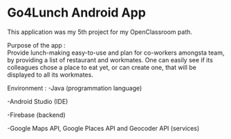 # Go4Lunch Android App

This application was my 5th project for my OpenClassroom path. 

Purpose of the app :  
Provide lunch-making easy-to-use and plan for co-workers amongsta team, by providing a list of restaurant and workmates. One can easily see if its colleagues chose a place to eat yet, or can create
one, that will be displayed to all its workmates.

Environment : 
-Java (programmation language)

-Android Studio (IDE)

-Firebase (backend)

-Google Maps API, Google Places API and Geocoder API (services)
